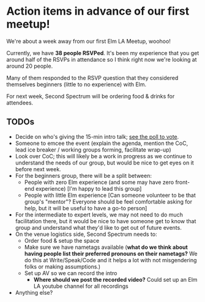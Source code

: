 # Action items in advance of our first meetup!

We're about a week away from our first Elm LA Meetup, woohoo!

Currently, we have **38 people RSVPed**.  It's been my experience that you get around half of the RSVPs in attendance so I think right now we're looking at around 20 people.

Many of them responded to the RSVP question that they considered themselves beginners (little to no experience) with Elm.

For next week, Second Spectrum will be ordering food & drinks for attendees.

## TODOs

* Decide on who's giving the 15-min intro talk; [see the poll to vote](https://elmlang.slack.com/files/U5BH6QXTJ/F81C85UBH/Poll_for_15_min_talk_for_12_5_meetup).
* Someone to emcee the event (explain the agenda, mention the CoC, lead ice breaker / working groups forming, facilitate wrap-up)
* Look over CoC; this will likely be a work in progress as we continue to understand the needs of our group, but would be nice to get eyes on it before next week.
* For the beginners group, there will be a split between:
  * People with zero Elm experience (and some may have zero front-end experience) [I'm happy to lead this group]
  * People with little Elm experience [Can someone volunteer to be that group's "mentor"? Everyone should be feel comfortable asking for help, but it will be useful to have a go-to person]
* For the intermediate to expert levels, we may not need to do much facilitation there, but it would be nice to have someone get to know that group and understand what they'd like to get out of future events.
* On the venue logistics side, Second Spectrum needs to:
  * Order food & setup the space
  * Make sure we have nametags available (**what do we think about having people list their preferred pronouns on their nametags?** We do this at Write/Speak/Code and it helps a lot with not misgendering folks or making assumptions.)
  * Set up AV so we can record the intro
    * **Where should we post the recorded video?** Could set up an Elm LA youtube channel for all recordings
* Anything else?